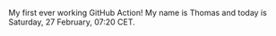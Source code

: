 My first ever working GitHub Action!
My name is Thomas and today is Saturday, 27 February, 07:20 CET. 
